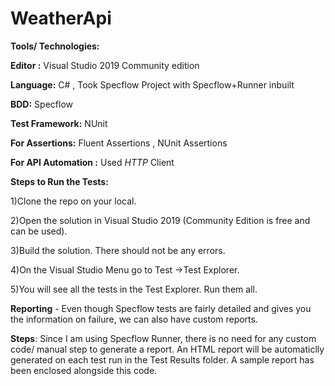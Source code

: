 # WeatherApi

**Tools/ Technologies:**

**Editor :** Visual Studio 2019 Community edition

**Language:** C# , Took Specflow Project with Specflow+Runner inbuilt

**BDD:** Specflow

**Test Framework:** NUnit 

**For Assertions:** Fluent Assertions , NUnit Assertions

**For API Automation :** Used *HTTP* Client


**Steps to Run the Tests:**

1)Clone the repo on your local.

2)Open the solution in Visual Studio 2019 (Community Edition is free and can be used).

3)Build the solution. There should not be any errors.

4)On the Visual Studio Menu go to Test ->Test Explorer.

5)You will see all the tests in the Test Explorer. Run them all.

**Reporting** - Even though Specflow tests are fairly detailed and gives you the information on failure, we can also have custom reports.

**Steps**:
Since I am using Specflow Runner, there is no need for any custom code/ manual step to generate a report. An HTML report will be automaticlly generated on each test run in the Test Results folder. A sample report has been enclosed alongside this code. 
